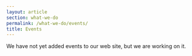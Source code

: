 ```yaml
---
layout: article
section: what-we-do
permalink: /what-we-do/events/
title: Events
---
```


We have not yet added events to our web site, but we are working on it.
